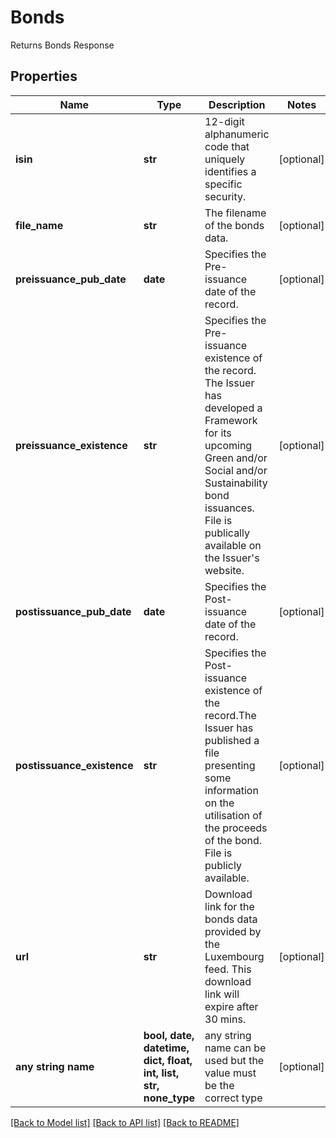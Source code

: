 # Bonds

Returns Bonds Response

## Properties
Name | Type | Description | Notes
------------ | ------------- | ------------- | -------------
**isin** | **str** | 12-digit alphanumeric code that uniquely identifies a specific security. | [optional] 
**file_name** | **str** | The filename of the bonds data. | [optional] 
**preissuance_pub_date** | **date** | Specifies the Pre-issuance date of the record.  | [optional] 
**preissuance_existence** | **str** | Specifies the Pre-issuance existence of the record. The Issuer has developed a Framework for its upcoming Green and/or Social and/or Sustainability bond issuances. File is publically available on the Issuer&#39;s website.  | [optional] 
**postissuance_pub_date** | **date** | Specifies the Post-issuance date of the record.  | [optional] 
**postissuance_existence** | **str** | Specifies the Post-issuance existence of the record.The Issuer has published a file presenting some information on the utilisation of the proceeds of the bond. File is publicly available.  | [optional] 
**url** | **str** | Download link for the bonds data provided by the Luxembourg feed. This download link will expire after 30 mins. | [optional] 
**any string name** | **bool, date, datetime, dict, float, int, list, str, none_type** | any string name can be used but the value must be the correct type | [optional]

[[Back to Model list]](../README.md#documentation-for-models) [[Back to API list]](../README.md#documentation-for-api-endpoints) [[Back to README]](../README.md)



